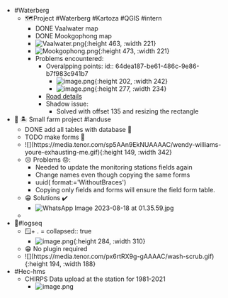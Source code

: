 - #Waterberg
	- 🗺️Project #Waterberg #Kartoza #QGIS #intern
		- DONE Vaalwater map
		- DONE Mookgophong map
		- ![Vaalwater.png](../assets/Vaalwater_1692311870155_0.png){:height 463, :width 221}
		- ![Mookgophong.png](../assets/Mookgophong_1692311877779_0.png){:height 473, :width 221}
		- Problems encountered:
			- Overalpping points:
			  id:: 64dea187-be61-486c-9e86-b7f983c941b7
				- ![image.png](../assets/image_1692312066663_0.png){:height 202, :width 242}
				- ![image.png](../assets/image_1692312000135_0.png){:height 277, :width 234}
			- [Road details](https://kartoza.slack.com/archives/C01JZP5QEF9/p1692282284739049?thread_ts=1692276591.389369&cid=C01JZP5QEF9)
			- Shadow issue:
				- Solved with offset 135 and resizing the rectangle
- 🌆 🏝️ Small farm project #landuse
	- DONE add all tables with database 📃
	- TODO  make forms 📃
	- <!--StartFragment -->![](https://media.tenor.com/sp5AAn9EkNUAAAAC/wendy-williams-youre-exhausting-me.gif){:height 149, :width 342}<!--EndFragment -->
	- 😔 Problems  😡:
		- Needed to update the monitoring stations fields again
		- Change names even though copying the same forms
		- uuid( format:='WithoutBraces')
		- Copying only fields and forms will ensure the field form table.
	- 😁 Solutions ✔️
		- ![WhatsApp Image 2023-08-18 at 01.35.59.jpg](../assets/WhatsApp_Image_2023-08-18_at_01.35.59_1692315430329_0.jpg)
	-
- 📃#logseq
	- 🪟+ . =
	  collapsed:: true
		- ![image.png](../assets/image_1692278434682_0.png){:height 284, :width 310}
	- 😁 No plugin required
	- <!--StartFragment -->![](https://media.tenor.com/px6rtRX9g-gAAAAC/wash-scrub.gif){:height 194, :width 188}<!--EndFragment -->
- #Hec-hms
	- CHIRPS Data upload at the station for 1981-2021
		- ![image.png](../assets/image_1692279897063_0.png)